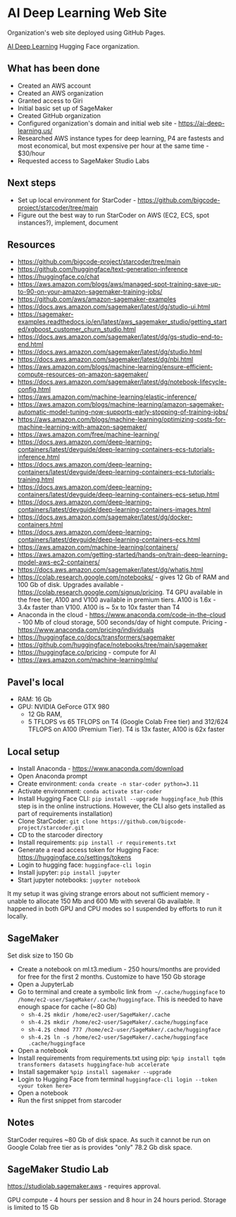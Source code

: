 # AI Deep Learning Web Site

Organization's web site deployed using GitHub Pages.

[AI Deep Learning](https://huggingface.co/ai-deep-learning) Hugging Face organization.

## What has been done

* Created an AWS account
* Created an AWS organization
* Granted access to Giri
* Initial basic set up of SageMaker
* Created GitHub organization
* Configured organization's domain and initial web site - https://ai-deep-learning.us/
* Researched AWS instance types for deep learning, P4 are fastests and most economical, but most expensive per hour at the same time - $30/hour
* Requested access to SageMaker Studio Labs

## Next steps

* Set up local environment for StarCoder - https://github.com/bigcode-project/starcoder/tree/main
* Figure out the best way to run StarCoder on AWS (EC2, ECS, spot instances?), implement, document


## Resources

* https://github.com/bigcode-project/starcoder/tree/main
* https://github.com/huggingface/text-generation-inference
* https://huggingface.co/chat
* https://aws.amazon.com/blogs/aws/managed-spot-training-save-up-to-90-on-your-amazon-sagemaker-training-jobs/
* https://github.com/aws/amazon-sagemaker-examples
* https://docs.aws.amazon.com/sagemaker/latest/dg/studio-ui.html
* https://sagemaker-examples.readthedocs.io/en/latest/aws_sagemaker_studio/getting_started/xgboost_customer_churn_studio.html
* https://docs.aws.amazon.com/sagemaker/latest/dg/gs-studio-end-to-end.html
* https://docs.aws.amazon.com/sagemaker/latest/dg/studio.html
* https://docs.aws.amazon.com/sagemaker/latest/dg/nbi.html
* https://aws.amazon.com/blogs/machine-learning/ensure-efficient-compute-resources-on-amazon-sagemaker/
* https://docs.aws.amazon.com/sagemaker/latest/dg/notebook-lifecycle-config.html
* https://aws.amazon.com/machine-learning/elastic-inference/
* https://aws.amazon.com/blogs/machine-learning/amazon-sagemaker-automatic-model-tuning-now-supports-early-stopping-of-training-jobs/
* https://aws.amazon.com/blogs/machine-learning/optimizing-costs-for-machine-learning-with-amazon-sagemaker/
* https://aws.amazon.com/free/machine-learning/
* https://docs.aws.amazon.com/deep-learning-containers/latest/devguide/deep-learning-containers-ecs-tutorials-inference.html
* https://docs.aws.amazon.com/deep-learning-containers/latest/devguide/deep-learning-containers-ecs-tutorials-training.html
* https://docs.aws.amazon.com/deep-learning-containers/latest/devguide/deep-learning-containers-ecs-setup.html
* https://docs.aws.amazon.com/deep-learning-containers/latest/devguide/deep-learning-containers-images.html
* https://docs.aws.amazon.com/sagemaker/latest/dg/docker-containers.html
* https://docs.aws.amazon.com/deep-learning-containers/latest/devguide/deep-learning-containers-ecs.html
* https://aws.amazon.com/machine-learning/containers/
* https://aws.amazon.com/getting-started/hands-on/train-deep-learning-model-aws-ec2-containers/
* https://docs.aws.amazon.com/sagemaker/latest/dg/whatis.html
* https://colab.research.google.com/notebooks/ - gives 12 Gb of RAM and 100 Gb of disk. Upgrades available - https://colab.research.google.com/signup/pricing. T4 GPU available in the free tier, A100 and V100 available in premium tiers. A100 is 1.6x - 3.4x faster than V100. A100 is ~ 5x to 10x faster than T4
* Anaconda in the cloud - https://www.anaconda.com/code-in-the-cloud - 100 Mb of cloud storage, 500 seconds/day of hight compute. Pricing - https://www.anaconda.com/pricing/individuals
* https://huggingface.co/docs/transformers/sagemaker
* https://github.com/huggingface/notebooks/tree/main/sagemaker
* https://huggingface.co/pricing - compute for AI
* https://aws.amazon.com/machine-learning/mlu/

## Pavel's local 

* RAM: 16 Gb
* GPU: NVIDIA GeForce GTX 980
    * 12 Gb RAM, 
    * 5 TFLOPS vs 65 TFLOPS on T4 (Google Colab Free tier) and 312/624 TFLOPS on A100 (Premium Tier). T4 is 13x faster, A100 is 62x faster

## Local setup

* Install Anaconda - https://www.anaconda.com/download
* Open Anaconda prompt
* Create environment: ``conda create -n star-coder python=3.11``
* Activate environment: ``conda activate star-coder``
* Install Hugging Face CLI: ``pip install --upgrade huggingface_hub`` (this step is in the online instructions. However, the CLI also gets installed as part of requirements installation) 
* Clone StarCoder: ``git clone https://github.com/bigcode-project/starcoder.git``
* CD to the starcoder directory
* Install requirements: ``pip install -r requirements.txt``
* Generate a read access token for Hugging Face: https://huggingface.co/settings/tokens
* Login to hugging face: ``huggingface-cli login``
* Install jupyter: ``pip install jupyter``
* Start jupyter notebooks: ``jupyter notebook``

It my setup it was giving strange errors about not sufficient memory - unable to allocate 150 Mb and 600 Mb with several Gb available. It happened in both GPU and CPU modes so I suspended by efforts to run it locally.

## SageMaker

Set disk size to 150 Gb

* Create a notebook on ml.t3.medium - 250 hours/months are provided for free for the first 2 months. Customize to have 150 Gb storage
* Open a JupyterLab
* Go to terminal and create a symbolic link from`` ~/.cache/huggingface`` to ``/home/ec2-user/SageMaker/.cache/huggingface``. This is needed to have enough space for cache (~80 Gb)
    * ``sh-4.2$ mkdir /home/ec2-user/SageMaker/.cache``
    * ``sh-4.2$ mkdir /home/ec2-user/SageMaker/.cache/huggingface``
    * ``sh-4.2$ chmod 777 /home/ec2-user/SageMaker/.cache/huggingface``
    * ``sh-4.2$ ln -s /home/ec2-user/SageMaker/.cache/huggingface .cache/huggingface``
* Open a notebook
* Install requirements from requirements.txt using pip: ``%pip install tqdm transformers datasets huggingface-hub accelerate``
* Install sagemaker ``%pip install sagemaker --upgrade``
* Login to Hugging Face from terminal ``huggingface-cli login --token <your token here>``
* Open a notebook
* Run the first snippet from starcoder

## Notes

StarCoder requires ~80 Gb of disk space. As such it cannot be run on Google Colab free tier as is provides "only" 78.2 Gb disk space.

## SageMaker Studio Lab

https://studiolab.sagemaker.aws - requires approval. 

GPU compute - 4 hours per session and 8 hour in 24 hours period. Storage is limited to 15 Gb


